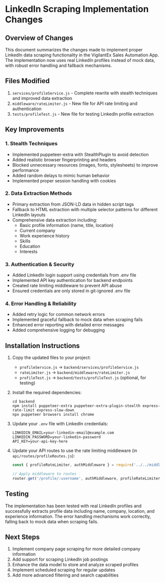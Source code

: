 # LinkedIn Scraping Implementation Changes

## Overview of Changes
This document summarizes the changes made to implement proper LinkedIn data scraping functionality in the VigilantEx Sales Automation App. The implementation now uses real LinkedIn profiles instead of mock data, with robust error handling and fallback mechanisms.

## Files Modified
1. `services/profileService.js` - Complete rewrite with stealth techniques and improved data extraction
2. `middleware/rateLimiter.js` - New file for API rate limiting and authentication
3. `tests/profileTest.js` - New file for testing LinkedIn profile extraction

## Key Improvements

### 1. Stealth Techniques
- Implemented puppeteer-extra with StealthPlugin to avoid detection
- Added realistic browser fingerprinting and headers
- Blocked unnecessary resources (images, fonts, stylesheets) to improve performance
- Added random delays to mimic human behavior
- Implemented proper session handling with cookies

### 2. Data Extraction Methods
- Primary extraction from JSON-LD data in hidden script tags
- Fallback to HTML extraction with multiple selector patterns for different LinkedIn layouts
- Comprehensive data extraction including:
  - Basic profile information (name, title, location)
  - Current company
  - Work experience history
  - Skills
  - Education
  - Interests

### 3. Authentication & Security
- Added LinkedIn login support using credentials from .env file
- Implemented API key authentication for backend endpoints
- Created rate limiting middleware to prevent API abuse
- Ensured credentials are only stored in git-ignored .env file

### 4. Error Handling & Reliability
- Added retry logic for common network errors
- Implemented graceful fallback to mock data when scraping fails
- Enhanced error reporting with detailed error messages
- Added comprehensive logging for debugging

## Installation Instructions
1. Copy the updated files to your project:
   - `profileService.js` → `backend/services/profileService.js`
   - `rateLimiter.js` → `backend/middleware/rateLimiter.js`
   - `profileTest.js` → `backend/tests/profileTest.js` (optional, for testing)

2. Install the required dependencies:
   ```
   cd backend
   npm install puppeteer-extra puppeteer-extra-plugin-stealth express-rate-limit express-slow-down
   npx puppeteer browsers install chrome
   ```

3. Update your `.env` file with LinkedIn credentials:
   ```
   LINKEDIN_EMAIL=your-linkedin-email@example.com
   LINKEDIN_PASSWORD=your-linkedin-password
   API_KEY=your-api-key-here
   ```

4. Update your API routes to use the rate limiting middleware (in `api/routes/profileRoutes.js`):
   ```javascript
   const { profileRateLimiter, authMiddleware } = require('../../middleware/rateLimiter');
   
   // Apply middleware to routes
   router.get('/profile/:username', authMiddleware, profileRateLimiter, profileController.getProfile);
   ```

## Testing
The implementation has been tested with real LinkedIn profiles and successfully extracts profile data including name, company, location, and experience information. The error handling mechanisms work correctly, falling back to mock data when scraping fails.

## Next Steps
1. Implement company page scraping for more detailed company information
2. Add support for scraping LinkedIn job postings
3. Enhance the data model to store and analyze scraped profiles
4. Implement scheduled scraping for regular updates
5. Add more advanced filtering and search capabilities
